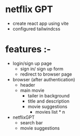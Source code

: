 # netflix GPT

- create react app using vite
- configured tailwindcss


# features :-
- login/sign up page
    - sign in/ sign up form
    - redirect to browser page
- browser (after authentication)
    - header
    - main movie
        - tailer in background
        - title and description
        - movie suggestions
            - movies list * n
- netflixGPT 
    - search bar
    - movie suggestions